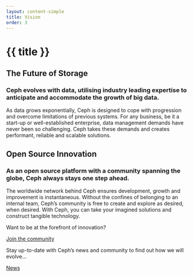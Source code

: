 ```yaml
---
layout: content-simple
title: Vision
order: 3
---
```


# {{ title }}

## The Future of Storage

### Ceph evolves with data, utilising industry leading expertise to anticipate and accommodate the growth of big data.

As data grows exponentially, Ceph is designed to cope with progression and overcome limitations of previous systems. For any business, be it a start-up or well-established enterprise, data management demands have never been so challenging. Ceph takes these demands and creates performant, reliable and scalable solutions.

## Open Source Innovation

### As an open source platform with a community spanning the globe, Ceph always stays one step ahead.

The worldwide network behind Ceph ensures development, growth and improvement is instantaneous. Without the confines of belonging to an internal team, Ceph’s community is free to create and explore as desired, when desired. With Ceph, you can take your imagined solutions and construct tangible technology.

Want to be at the forefront of innovation?

[Join the community](../../community/)

Stay up-to-date with Ceph’s news and community to find out how we will evolve…

[News](../../news/)
